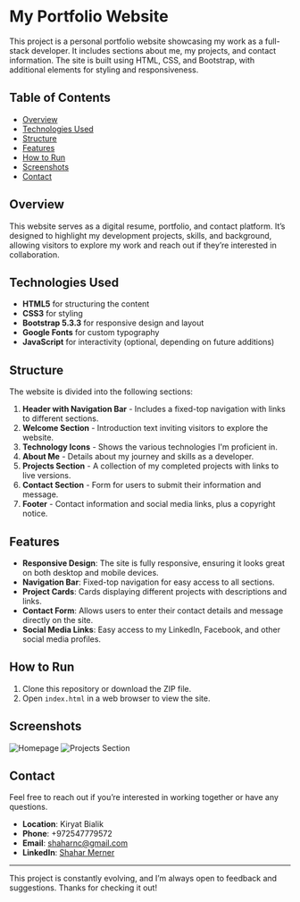 # My Portfolio Website

This project is a personal portfolio website showcasing my work as a full-stack developer. It includes sections about me, my projects, and contact information. The site is built using HTML, CSS, and Bootstrap, with additional elements for styling and responsiveness.

## Table of Contents

- [Overview](#overview)
- [Technologies Used](#technologies-used)
- [Structure](#structure)
- [Features](#features)
- [How to Run](#how-to-run)
- [Screenshots](#screenshots)
- [Contact](#contact)

## Overview

This website serves as a digital resume, portfolio, and contact platform. It’s designed to highlight my development projects, skills, and background, allowing visitors to explore my work and reach out if they’re interested in collaboration.

## Technologies Used

- **HTML5** for structuring the content
- **CSS3** for styling
- **Bootstrap 5.3.3** for responsive design and layout
- **Google Fonts** for custom typography
- **JavaScript** for interactivity (optional, depending on future additions)

## Structure

The website is divided into the following sections:

1. **Header with Navigation Bar** - Includes a fixed-top navigation with links to different sections.
2. **Welcome Section** - Introduction text inviting visitors to explore the website.
3. **Technology Icons** - Shows the various technologies I'm proficient in.
4. **About Me** - Details about my journey and skills as a developer.
5. **Projects Section** - A collection of my completed projects with links to live versions.
6. **Contact Section** - Form for users to submit their information and message.
7. **Footer** - Contact information and social media links, plus a copyright notice.

## Features

- **Responsive Design**: The site is fully responsive, ensuring it looks great on both desktop and mobile devices.
- **Navigation Bar**: Fixed-top navigation for easy access to all sections.
- **Project Cards**: Cards displaying different projects with descriptions and links.
- **Contact Form**: Allows users to enter their contact details and message directly on the site.
- **Social Media Links**: Easy access to my LinkedIn, Facebook, and other social media profiles.

## How to Run

1. Clone this repository or download the ZIP file.
2. Open `index.html` in a web browser to view the site.

## Screenshots

![Homepage](./screenshots/homepage.png)
![Projects Section](./screenshots/projects.png)

## Contact

Feel free to reach out if you’re interested in working together or have any questions. 

- **Location**: Kiryat Bialik
- **Phone**: +972547779572
- **Email**: shaharnc@gmail.com
- **LinkedIn**: [Shahar Merner](https://www.linkedin.com/in/shahar-merner)

---

This project is constantly evolving, and I’m always open to feedback and suggestions. Thanks for checking it out!
